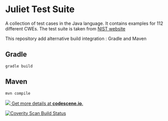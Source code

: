 # Juliet Test Suite

A collection of test cases in the Java language. It contains examples for 112 different CWEs. 
The test suite is taken from [NIST website](https://samate.nist.gov/SRD/testsuite.php)

This repository add alternative build integration : Gradle and Maven

## Gradle

```
gradle build
```

## Maven

```
mvn compile
```
[![](https://codescene.io/projects/5745/status.svg) Get more details at **codescene.io**.](https://codescene.io/projects/5745/jobs/latest-successful/results)

<a href="https://scan.coverity.com/projects/duong17020661-juliet-test-suite">
  <img alt="Coverity Scan Build Status"
       src="https://scan.coverity.com/projects/19448/badge.svg"/>
</a>
